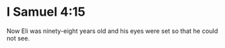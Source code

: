 # I Samuel 4:15

Now Eli was ninety-eight years old and his eyes were set so that he could not see.
